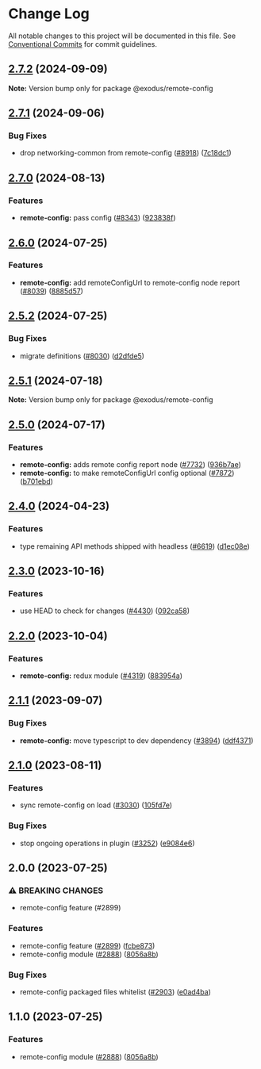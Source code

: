 # Change Log

All notable changes to this project will be documented in this file.
See [Conventional Commits](https://conventionalcommits.org) for commit guidelines.

## [2.7.2](https://github.com/ExodusMovement/exodus-hydra/compare/@exodus/remote-config@2.7.1...@exodus/remote-config@2.7.2) (2024-09-09)

**Note:** Version bump only for package @exodus/remote-config

## [2.7.1](https://github.com/ExodusMovement/exodus-hydra/compare/@exodus/remote-config@2.7.0...@exodus/remote-config@2.7.1) (2024-09-06)

### Bug Fixes

- drop networking-common from remote-config ([#8918](https://github.com/ExodusMovement/exodus-hydra/issues/8918)) ([7c18dc1](https://github.com/ExodusMovement/exodus-hydra/commit/7c18dc1112861470f9d2789fc61fdf1c9087908f))

## [2.7.0](https://github.com/ExodusMovement/exodus-hydra/compare/@exodus/remote-config@2.6.0...@exodus/remote-config@2.7.0) (2024-08-13)

### Features

- **remote-config:** pass config ([#8343](https://github.com/ExodusMovement/exodus-hydra/issues/8343)) ([923838f](https://github.com/ExodusMovement/exodus-hydra/commit/923838f547b8d4b92fa2103067e75bb056f9e80f))

## [2.6.0](https://github.com/ExodusMovement/exodus-hydra/compare/@exodus/remote-config@2.5.2...@exodus/remote-config@2.6.0) (2024-07-25)

### Features

- **remote-config:** add remoteConfigUrl to remote-config node report ([#8039](https://github.com/ExodusMovement/exodus-hydra/issues/8039)) ([8885d57](https://github.com/ExodusMovement/exodus-hydra/commit/8885d572d851299cf9076f9ba3846fb24eb0e9e0))

## [2.5.2](https://github.com/ExodusMovement/exodus-hydra/compare/@exodus/remote-config@2.5.1...@exodus/remote-config@2.5.2) (2024-07-25)

### Bug Fixes

- migrate definitions ([#8030](https://github.com/ExodusMovement/exodus-hydra/issues/8030)) ([d2dfde5](https://github.com/ExodusMovement/exodus-hydra/commit/d2dfde55dfa843eb52842f64b3aac3a6f9a59069))

## [2.5.1](https://github.com/ExodusMovement/exodus-hydra/compare/@exodus/remote-config@2.5.0...@exodus/remote-config@2.5.1) (2024-07-18)

**Note:** Version bump only for package @exodus/remote-config

## [2.5.0](https://github.com/ExodusMovement/exodus-hydra/compare/@exodus/remote-config@2.4.0...@exodus/remote-config@2.5.0) (2024-07-17)

### Features

- **remote-config:** adds remote config report node ([#7732](https://github.com/ExodusMovement/exodus-hydra/issues/7732)) ([936b7ae](https://github.com/ExodusMovement/exodus-hydra/commit/936b7ae5fe979636ffdd00610e6d31258cbb54eb))
- **remote-config:** to make remoteConfigUrl config optional ([#7872](https://github.com/ExodusMovement/exodus-hydra/issues/7872)) ([b701ebd](https://github.com/ExodusMovement/exodus-hydra/commit/b701ebddeaba5c8f4f3fabd86d4dc1cfbc8ca381))

## [2.4.0](https://github.com/ExodusMovement/exodus-hydra/compare/@exodus/remote-config@2.3.0...@exodus/remote-config@2.4.0) (2024-04-23)

### Features

- type remaining API methods shipped with headless ([#6619](https://github.com/ExodusMovement/exodus-hydra/issues/6619)) ([d1ec08e](https://github.com/ExodusMovement/exodus-hydra/commit/d1ec08e695f0df2c9e63b01169c746ef872fe541))

## [2.3.0](https://github.com/ExodusMovement/exodus-hydra/compare/@exodus/remote-config@2.2.0...@exodus/remote-config@2.3.0) (2023-10-16)

### Features

- use HEAD to check for changes ([#4430](https://github.com/ExodusMovement/exodus-hydra/issues/4430)) ([092ca58](https://github.com/ExodusMovement/exodus-hydra/commit/092ca58199a0b246cb643cfbb76e465670dc5857))

## [2.2.0](https://github.com/ExodusMovement/exodus-hydra/compare/@exodus/remote-config@2.1.1...@exodus/remote-config@2.2.0) (2023-10-04)

### Features

- **remote-config:** redux module ([#4319](https://github.com/ExodusMovement/exodus-hydra/issues/4319)) ([883954a](https://github.com/ExodusMovement/exodus-hydra/commit/883954ad80acd1b01183a848963c6d0181e66bb7))

## [2.1.1](https://github.com/ExodusMovement/exodus-hydra/compare/@exodus/remote-config@2.1.0...@exodus/remote-config@2.1.1) (2023-09-07)

### Bug Fixes

- **remote-config:** move typescript to dev dependency ([#3894](https://github.com/ExodusMovement/exodus-hydra/issues/3894)) ([ddf4371](https://github.com/ExodusMovement/exodus-hydra/commit/ddf43710122a44b457fd85cdcdff41b2fbfa4cfc))

## [2.1.0](https://github.com/ExodusMovement/exodus-hydra/compare/@exodus/remote-config@2.0.0...@exodus/remote-config@2.1.0) (2023-08-11)

### Features

- sync remote-config on load ([#3030](https://github.com/ExodusMovement/exodus-hydra/issues/3030)) ([105fd7e](https://github.com/ExodusMovement/exodus-hydra/commit/105fd7e6de7942df8c5da304bfbee64cab48fdd7))

### Bug Fixes

- stop ongoing operations in plugin ([#3252](https://github.com/ExodusMovement/exodus-hydra/issues/3252)) ([e9084e6](https://github.com/ExodusMovement/exodus-hydra/commit/e9084e6480bc86b521b5828a703b0919b2b7abc2))

## 2.0.0 (2023-07-25)

### ⚠ BREAKING CHANGES

- remote-config feature (#2899)

### Features

- remote-config feature ([#2899](https://github.com/ExodusMovement/exodus-hydra/issues/2899)) ([fcbe873](https://github.com/ExodusMovement/exodus-hydra/commit/fcbe87358e6258205ce969336ec4ab19e62f3270))
- remote-config module ([#2888](https://github.com/ExodusMovement/exodus-hydra/issues/2888)) ([8056a8b](https://github.com/ExodusMovement/exodus-hydra/commit/8056a8bc4f6ac05b107077a6668f2bc3f2a3824f))

### Bug Fixes

- remote-config packaged files whitelist ([#2903](https://github.com/ExodusMovement/exodus-hydra/issues/2903)) ([e0ad4ba](https://github.com/ExodusMovement/exodus-hydra/commit/e0ad4ba59dc162071a037113345a44878d084fdb))

## 1.1.0 (2023-07-25)

### Features

- remote-config module ([#2888](https://github.com/ExodusMovement/exodus-hydra/issues/2888)) ([8056a8b](https://github.com/ExodusMovement/exodus-hydra/commit/8056a8bc4f6ac05b107077a6668f2bc3f2a3824f))

